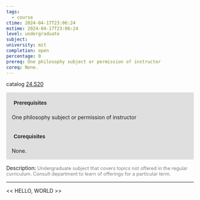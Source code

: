 ```yaml
---
tags:
  - course
ctime: 2024-04-17T23:06:24
mstime: 2024-04-17T23:06:24
level: undergraduate
subject: 
university: mit
completion: open
percentage: 0
prereq: One philosophy subject or permission of instructor
coreq: None.
---
```


catalog [24.S20](http://student.mit.edu/catalog/m24a.html#24.S20)

<span style="display: block; padding: 15px; background-color: rgb(100, 100, 100, 0.2);"><font id="m_prereq2882_0" style="display: block; font-family: Arial, sans-serif; font-weight: bold; padding: 5px">Prerequisites</font><br><span id="prereq2882_0">One philosophy subject or permission of instructor</span></span>
<span style="display: block; padding: 15px; background-color: rgb(100, 100, 100, 0.2);"><font id="m_coreq2882_0" style="display: block; font-family: Arial, sans-serif; font-weight: bold; padding: 5px">Corequisites</font><br><span id="coreq2882_0">None.</span></span>

<font style="">Description:</font>
<font style="color: grey; font-size: 0.8rem;">Undergraduate subject that covers topics not offered in the regular curriculum. Consult department to learn of offerings for a particular term.</font>



---

<< HELLO, WORLD >>
